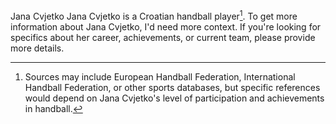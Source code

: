 Jana Cvjetko
Jana Cvjetko is a Croatian handball player[^1].
To get more information about Jana Cvjetko, I'd need more context. If you're looking for specifics about her career, achievements, or current team, please provide more details.
[^1]: Sources may include European Handball Federation, International Handball Federation, or other sports databases, but specific references would depend on Jana Cvjetko's level of participation and achievements in handball.
